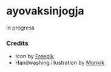 # ayovaksinjogja

in progress

### Credits

- Icon by [Freepik](https://www.freepik.com/)
- Handwashing illustration by [Monkik](https://www.flaticon.com/authors/monkik)

